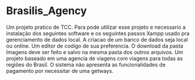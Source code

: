 # Brasilis_Agency
Um projeto pratico de TCC.
Para pode utilizar esse projeto e necessario a instalação dos seguintes software e os seguintes passos 
Xampp usado pra gerenciamento de dados local.
A criacao de um banco de dados seja local ou online.
Um editor de codigo de sua preferencia.
O download da pasta Imagens deve ser feito e salvo na mesma pasta dos outros arquivos.
Um projeto baseado em uma agencia de viagens com viagens para todas as regiões do Brasil.
O sistema não apresenta as funcionalidades de pagamento por necessitar de uma getways.
